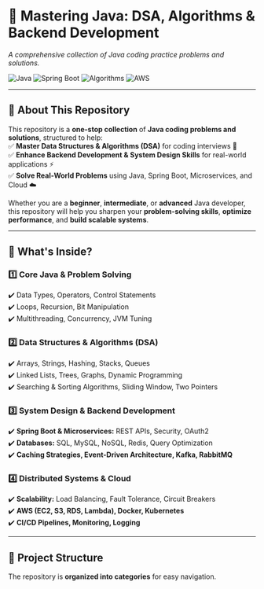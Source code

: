 # 🚀 Mastering Java: DSA, Algorithms & Backend Development  
_A comprehensive collection of Java coding practice problems and solutions._

![Java](https://img.shields.io/badge/Java-17-orange?style=for-the-badge)
![Spring Boot](https://img.shields.io/badge/Spring%20Boot-3.0-brightgreen?style=for-the-badge)
![Algorithms](https://img.shields.io/badge/Data%20Structures-Algorithms-blue?style=for-the-badge)
![AWS](https://img.shields.io/badge/Cloud-AWS-yellow?style=for-the-badge)

---

## 📌 **About This Repository**  
This repository is a **one-stop collection** of **Java coding problems and solutions**, structured to help:  
✅ **Master Data Structures & Algorithms (DSA)** for coding interviews 🧠  
✅ **Enhance Backend Development & System Design Skills** for real-world applications ⚡  
✅ **Solve Real-World Problems** using Java, Spring Boot, Microservices, and Cloud ☁️  

Whether you are a **beginner**, **intermediate**, or **advanced** Java developer, this repository will help you sharpen your **problem-solving skills**, **optimize performance**, and **build scalable systems**.

---

## 📌 **What's Inside?**
### **1️⃣ Core Java & Problem Solving**  
✔️ Data Types, Operators, Control Statements  
✔️ Loops, Recursion, Bit Manipulation  
✔️ Multithreading, Concurrency, JVM Tuning  

### **2️⃣ Data Structures & Algorithms (DSA)**
✔️ Arrays, Strings, Hashing, Stacks, Queues  
✔️ Linked Lists, Trees, Graphs, Dynamic Programming  
✔️ Searching & Sorting Algorithms, Sliding Window, Two Pointers  

### **3️⃣ System Design & Backend Development**
✔️ **Spring Boot & Microservices:** REST APIs, Security, OAuth2  
✔️ **Databases:** SQL, MySQL, NoSQL, Redis, Query Optimization  
✔️ **Caching Strategies, Event-Driven Architecture, Kafka, RabbitMQ**  

### **4️⃣ Distributed Systems & Cloud**
✔️ **Scalability:** Load Balancing, Fault Tolerance, Circuit Breakers  
✔️ **AWS (EC2, S3, RDS, Lambda), Docker, Kubernetes**  
✔️ **CI/CD Pipelines, Monitoring, Logging**  

---

## 📌 **Project Structure**  
The repository is **organized into categories** for easy navigation.